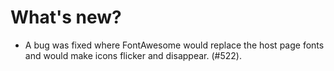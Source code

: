 # What's new?

- A bug was fixed where FontAwesome would replace the host page fonts and would make icons flicker and disappear. (#522).
